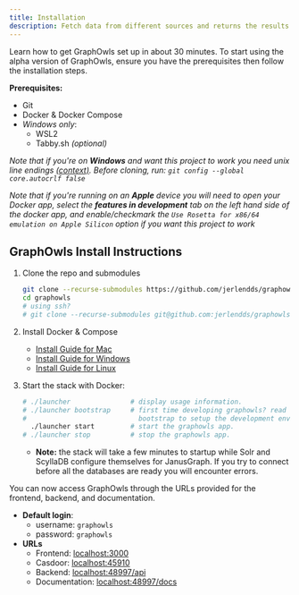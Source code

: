 ```yaml
---
title: Installation
description: Fetch data from different sources and returns the results as visual entities that you can explore step-by-step
---
```


Learn how to get GraphOwls set up in about 30 minutes. To start using the alpha version of GraphOwls, ensure you have the prerequisites then follow the installation steps.


**Prerequisites:**
- Git
- Docker & Docker Compose 
- _Windows only_:
   - WSL2
   - Tabby.sh _(optional)_

*Note that if you're on **Windows** and want this project to work you need unix line endings [(context)](https://stackoverflow.com/a/13154031). Before cloning, run: `git config --global core.autocrlf false`*


*Note that if you're running on an **Apple** device you will need to open your Docker app, select the **features in development** tab on the left hand side of the docker app, and enable/checkmark the `Use Rosetta for x86/64 emulation on Apple Silicon` option if you want this project to work*


## GraphOwls Install Instructions
1. Clone the repo and submodules
   ```bash
   git clone --recurse-submodules https://github.com/jerlendds/graphowls.git
   cd graphowls
   # using ssh?
   # git clone --recurse-submodules git@github.com:jerlendds/graphowls.git 
   ```

2. Install Docker & Compose
    - [Install Guide for Mac](https://docs.docker.com/desktop/install/mac-install/)
    - [Install Guide for Windows](https://docs.docker.com/desktop/install/windows-install/)
    - [Install Guide for Linux](https://docs.docker.com/desktop/install/linux-install/)

3. Start the stack with Docker:
   ```bash
   # ./launcher               # display usage information.
   # ./launcher bootstrap     # first time developing graphowls? read .github/CONTRIBUTING.md then run  
   #                            bootstrap to setup the development environments for the stack.
     ./launcher start         # start the graphowls app.
   # ./launcher stop          # stop the graphowls app.
   ```
   - **Note:** the stack will take a few minutes to startup while Solr and ScyllaDB configure themselves for JanusGraph. If you try to connect before all the databases are ready you will encounter errors.


You can now access GraphOwls through the URLs provided for the frontend, backend, and documentation.
- **Default login**:
   - username:  `graphowls`
   - password:  `graphowls`
- **URLs**
  - Frontend: [localhost:3000](http://localhost:3000)
  - Casdoor: [localhost:45910](http://localhost:45910)
  - Backend: [localhost:48997/api](http://localhost:48997/api)
  - Documentation: [localhost:48997/docs](http://localhost:48997/docs)
